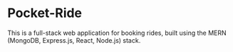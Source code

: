# Pocket-Ride
This is a full-stack web application for booking rides, built using the MERN (MongoDB, Express.js, React, Node.js) stack.
